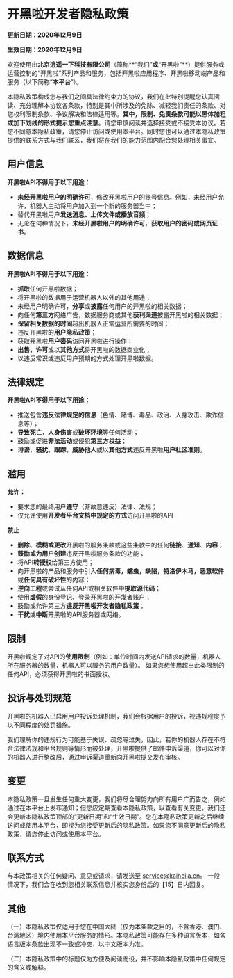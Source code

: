 
# 开黑啦开发者隐私政策

**更新日期：2020年12月9日**


**生效日期：2020年12月9日**

欢迎使用由**北京逍遥一下科技有限公司**（简称**“我们”**或**“开黑啦”**）提供服务或运营控制的“开黑啦”系列产品和服务，包括开黑啦应用程序、开黑啦移动端产品和服务（以下简称“**本平台**”）。


本隐私政策构成您与我们之间具法律约束力的协议，我们在此特别提醒您认真阅读、充分理解本协议各条款，特别是其中所涉及的免除、减轻我们责任的条款、对您权利限制条款、争议解决和法律适用等。**其中，限制、免责条款可能以黑体加粗或加下划线的形式提示您重点注意**。请您审慎阅读并选择接受或不接受本协议。若您不同意本隐私政策，请您停止访问或使用本平台。同时您也可以通过本隐私政策提供的联系方式与我们联系，我们将在我们的能力范围内配合您处理相关事宜。

## 用户信息
**开黑啦API不得用于以下用途：**

- **未经开黑啦用户的明确许可**，修改开黑啦用户的账号信息。例如，未经用户允许，机器人主动将用户加入到一个新的服务器当中；
- 替代开黑啦用户**发送消息、上传文件或播放音频**；
- 无论在何种情况下，**未经开黑啦用户的明确许可**，**获取用户的密码或网页证书**。


## 数据信息

**开黑啦API不得用于以下用途：**
- **抓取**任何开黑啦数据；
- 将开黑啦的数据用于运营机器人以外的其他用途；
- 未经用户明确许可，**分享**或**披露**任何用户的开黑啦的相关数据；
- 向任何**第三方**网络广告，数据服务商或其他**获利渠道**披露开黑啦的相关数据；
- **保留相关数据的时间**超出机器人正常运营所需要的时间；
- 违反开黑啦的**用户隐私政策**；
- 获取开黑啦**用户密码**访问开黑啦进行操作；
- **出售，许可**或以**其他方式**将开黑啦的数据商业化；
- 以违反常识或违反用户预期的方式处理开黑啦数据。

## 法律规定
**开黑啦API不得用于以下用途：**
- 推送包含**违反法律规定的信息**（色情、赌博、毒品、政治、人身攻击、欺诈信息等）；
- **导致死亡**，**人身伤害**或**破坏环境**等任何活动；
- 鼓励或促进**非法活动**或侵犯**第三方权益**；
- **诽谤**，**骚扰**，**跟踪**，**威胁他人**或以**其他方式**违反开黑啦**用户社区准则**。

## 滥用
**允许：**
- 要求您的最终用户**遵守**（非故意违反）法律、法规；
- 仅允许使用**开发者平台文档中规定的方式**访问开黑啦的API

**禁止**
- **删除、模糊或更改**开黑啦的服务条款或这些条款中的任何**链接**、**通知**、**内容**；
- **鼓励或为用户创建**违反开黑啦服务条款的功能；
- 将API**转授权**给第三方使用；
- 向开黑啦的产品和服务中引入**任何病毒，蠕虫，缺陷，特洛伊木马，恶意软件**或**任何具有破坏性**的内容；
- **逆向工程**或尝试从任何API或相关软件中**提取源代码**；
- 使用**虚假**的身份登记、登录开黑啦的开发者账户；
- 鼓励或允许第三方**违反开黑啦开发者隐私政策**；
- **干扰**或**中断**开黑啦的API服务器或网络。


## 限制
开黑啦规定了对API的**使用限制**（例如：单位时间内发送API请求的数量，机器人所在服务器的数量，机器人可以服务的用户数量）。
如果您想使用超出此类限制的任何API，必须获得开黑啦的书面授权。

## 投诉与处罚规范
开黑啦的机器人已启用用户投诉处理机制，我们会根据用户的投诉，视违规程度予以不同程度的处罚措施。

我们理解你的违规行为可能基于失误、疏忽等过失，因此，若你的机器人存在不符合法律法规和平台规则等情形而被处理，开黑啦提供了邮件申诉渠道，你可以对你的机器人进行整改后，通过申诉渠道重新向开黑啦提交发布审核。


## 变更
本隐私政策一旦发生任何重大变更，我们将尽合理努力向所有用户广而告之，例如通过在本平台上发布通知；但您应定期查看本隐私政策，以查看有关变更。我们还会更新本隐私政策顶部的“更新日期”和“生效日期”。您在本隐私政策更新之后继续访问或使用本平台，即视为您接受更新后的隐私政策。如果您不同意更新后的隐私政策，请您停止访问或使用本平台。

## 联系方式
与本政策相关的任何疑问、意见或请求，请发送至
[service@kaiheila.cn](mailto:service@kaiheila.cn)。
一般情况下，我们会在收到您相关联系信息并核实您身份后的【15】日内回复。

## 其他
（一）本隐私政策仅适用于您在中国大陆（仅为本条款之目的，不含香港、澳门、台湾地区）境内使用本平台服务的情形。本隐私政策可能存在多种语言版本，如各语言版本条款出现不一致或冲突，以中文版本为准。

（二）本隐私政策中的标题仅为方便及阅读而设，并不影响本隐私政策中任何规定的含义或解释。

